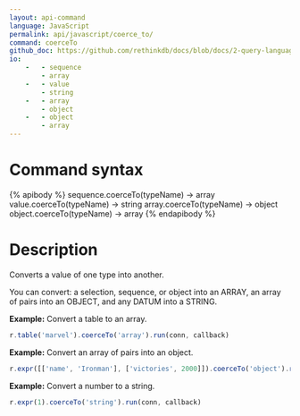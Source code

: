 ```yaml
---
layout: api-command 
language: JavaScript
permalink: api/javascript/coerce_to/
command: coerceTo
github_doc: https://github.com/rethinkdb/docs/blob/docs/2-query-language/api/javascript/control-structures/coerceTo.md
io:
    -   - sequence
        - array
    -   - value
        - string
    -   - array
        - object
    -   - object
        - array
---
```


# Command syntax #

{% apibody %}
sequence.coerceTo(typeName) &rarr; array
value.coerceTo(typeName) &rarr; string
array.coerceTo(typeName) &rarr; object
object.coerceTo(typeName) &rarr; array
{% endapibody %}

# Description #

Converts a value of one type into another. 

You can convert: a selection, sequence, or object into an ARRAY, an array of pairs into an OBJECT, and any DATUM into a STRING.

__Example:__ Convert a table to an array.

```js
r.table('marvel').coerceTo('array').run(conn, callback)
```


__Example:__ Convert an array of pairs into an object.


```js
r.expr([['name', 'Ironman'], ['victories', 2000]]).coerceTo('object').run(conn, callback)
```

__Example:__ Convert a number to a string.

```js
r.expr(1).coerceTo('string').run(conn, callback)
```

